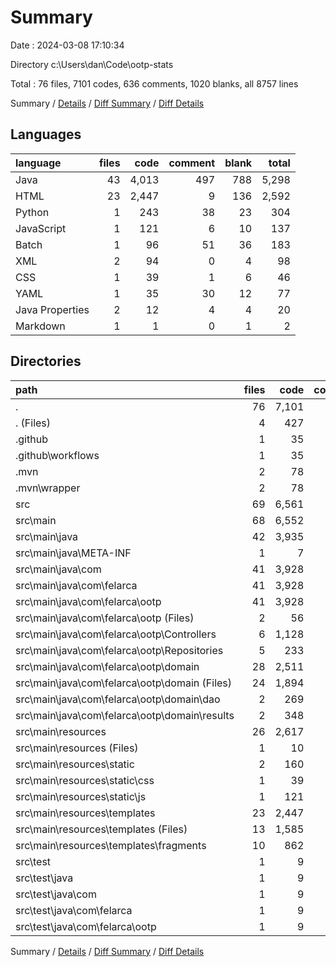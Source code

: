 # Summary

Date : 2024-03-08 17:10:34

Directory c:\\Users\\dan\\Code\\ootp-stats

Total : 76 files,  7101 codes, 636 comments, 1020 blanks, all 8757 lines

Summary / [Details](details.md) / [Diff Summary](diff.md) / [Diff Details](diff-details.md)

## Languages
| language | files | code | comment | blank | total |
| :--- | ---: | ---: | ---: | ---: | ---: |
| Java | 43 | 4,013 | 497 | 788 | 5,298 |
| HTML | 23 | 2,447 | 9 | 136 | 2,592 |
| Python | 1 | 243 | 38 | 23 | 304 |
| JavaScript | 1 | 121 | 6 | 10 | 137 |
| Batch | 1 | 96 | 51 | 36 | 183 |
| XML | 2 | 94 | 0 | 4 | 98 |
| CSS | 1 | 39 | 1 | 6 | 46 |
| YAML | 1 | 35 | 30 | 12 | 77 |
| Java Properties | 2 | 12 | 4 | 4 | 20 |
| Markdown | 1 | 1 | 0 | 1 | 2 |

## Directories
| path | files | code | comment | blank | total |
| :--- | ---: | ---: | ---: | ---: | ---: |
| . | 76 | 7,101 | 636 | 1,020 | 8,757 |
| . (Files) | 4 | 427 | 89 | 63 | 579 |
| .github | 1 | 35 | 30 | 12 | 77 |
| .github\\workflows | 1 | 35 | 30 | 12 | 77 |
| .mvn | 2 | 78 | 31 | 12 | 121 |
| .mvn\\wrapper | 2 | 78 | 31 | 12 | 121 |
| src | 69 | 6,561 | 486 | 933 | 7,980 |
| src\\main | 68 | 6,552 | 486 | 928 | 7,966 |
| src\\main\\java | 42 | 3,935 | 466 | 773 | 5,174 |
| src\\main\\java\\META-INF | 1 | 7 | 0 | 1 | 8 |
| src\\main\\java\\com | 41 | 3,928 | 466 | 772 | 5,166 |
| src\\main\\java\\com\\felarca | 41 | 3,928 | 466 | 772 | 5,166 |
| src\\main\\java\\com\\felarca\\ootp | 41 | 3,928 | 466 | 772 | 5,166 |
| src\\main\\java\\com\\felarca\\ootp (Files) | 2 | 56 | 6 | 16 | 78 |
| src\\main\\java\\com\\felarca\\ootp\\Controllers | 6 | 1,128 | 107 | 162 | 1,397 |
| src\\main\\java\\com\\felarca\\ootp\\Repositories | 5 | 233 | 45 | 75 | 353 |
| src\\main\\java\\com\\felarca\\ootp\\domain | 28 | 2,511 | 308 | 519 | 3,338 |
| src\\main\\java\\com\\felarca\\ootp\\domain (Files) | 24 | 1,894 | 175 | 396 | 2,465 |
| src\\main\\java\\com\\felarca\\ootp\\domain\\dao | 2 | 269 | 122 | 77 | 468 |
| src\\main\\java\\com\\felarca\\ootp\\domain\\results | 2 | 348 | 11 | 46 | 405 |
| src\\main\\resources | 26 | 2,617 | 20 | 155 | 2,792 |
| src\\main\\resources (Files) | 1 | 10 | 4 | 3 | 17 |
| src\\main\\resources\\static | 2 | 160 | 7 | 16 | 183 |
| src\\main\\resources\\static\\css | 1 | 39 | 1 | 6 | 46 |
| src\\main\\resources\\static\\js | 1 | 121 | 6 | 10 | 137 |
| src\\main\\resources\\templates | 23 | 2,447 | 9 | 136 | 2,592 |
| src\\main\\resources\\templates (Files) | 13 | 1,585 | 0 | 101 | 1,686 |
| src\\main\\resources\\templates\\fragments | 10 | 862 | 9 | 35 | 906 |
| src\\test | 1 | 9 | 0 | 5 | 14 |
| src\\test\\java | 1 | 9 | 0 | 5 | 14 |
| src\\test\\java\\com | 1 | 9 | 0 | 5 | 14 |
| src\\test\\java\\com\\felarca | 1 | 9 | 0 | 5 | 14 |
| src\\test\\java\\com\\felarca\\ootp | 1 | 9 | 0 | 5 | 14 |

Summary / [Details](details.md) / [Diff Summary](diff.md) / [Diff Details](diff-details.md)